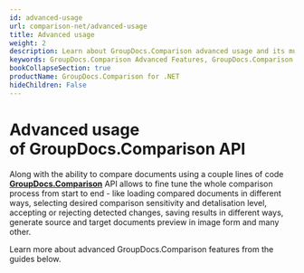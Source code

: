 ```yaml
---
id: advanced-usage
url: comparison-net/advanced-usage
title: Advanced usage
weight: 2
description: Learn about GroupDocs.Comparison advanced usage and its multiple powerful features like document comparison customisation, loading documents from different sources etc.
keywords: GroupDocs.Comparison Advanced Features, GroupDocs.Comparison Customization, GroupDocs.Comparison Advanced Features C#
bookCollapseSection: true
productName: GroupDocs.Comparison for .NET
hideChildren: False
---
```

# Advanced usage of GroupDocs.Comparison API

Along with the ability to compare documents using a couple lines of code **[GroupDocs.Comparison](https://products.groupdocs.com/comparison/net)** API allows to fine tune the whole comparison process from start to end - like loading compared documents in different ways, selecting desired comparison sensitivity and detalisation level, accepting or rejecting detected changes, saving results in different ways, generate source and target documents preview in image form and many other. 

Learn more about advanced GroupDocs.Comparison features from the guides below.
